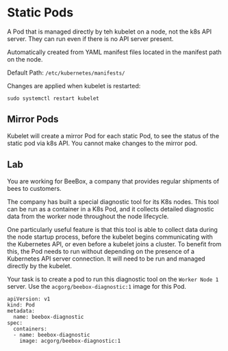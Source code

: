 # Static Pods

A Pod that is managed directly by teh kubelet on a node, not the k8s API server. They can run even if there is no API server present.

Automatically created from YAML manifest files located in the manifest path on the node.

Default Path: `/etc/kubernetes/manifests/`

Changes are applied when kubelet is restarted:

`sudo systemctl restart kubelet`

## Mirror Pods

Kubelet will create a mirror Pod for each static Pod, to see the status of the static pod via k8s API. You cannot make changes to the mirror pod.


## Lab

You are working for BeeBox, a company that provides regular shipments of bees to customers.

The company has built a special diagnostic tool for its K8s nodes. This tool can be run as a container in a K8s Pod, and it collects detailed diagnostic data from the worker node throughout the node lifecycle.

One particularly useful feature is that this tool is able to collect data during the node startup process, before the kubelet begins communicating with the Kubernetes API, or even before a kubelet joins a cluster. To benefit from this, the Pod needs to run without depending on the presence of a Kubernetes API server connection. It will need to be run and managed directly by the kubelet.

Your task is to create a pod to run this diagnostic tool on the `Worker Node 1` server. Use the `acgorg/beebox-diagnostic:1` image for this Pod.


```
apiVersion: v1
kind: Pod
metadata:
  name: beebox-diagnostic
spec:
  containers:
  - name: beebox-diagnostic
    image: acgorg/beebox-diagnostic:1

```